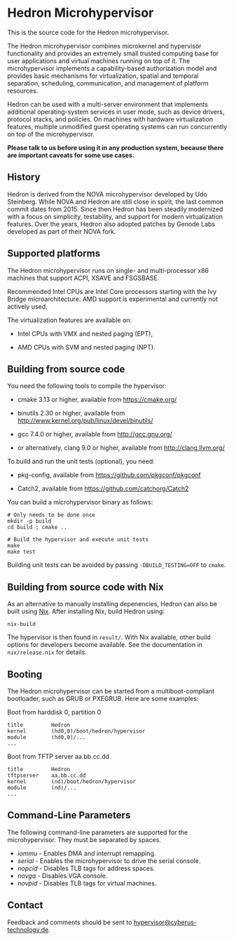 Hedron Microhypervisor
======================

This is the source code for the Hedron microhypervisor.

The Hedron microhypervisor combines microkernel and hypervisor functionality
and provides an extremely small trusted computing base for user applications
and virtual machines running on top of it. The microhypervisor implements a
capability-based authorization model and provides basic mechanisms for
virtualization, spatial and temporal separation, scheduling, communication,
and management of platform resources.

Hedron can be used with a multi-server environment that implements additional
operating-system services in user mode, such as device drivers, protocol
stacks, and policies. On machines with hardware virtualization features,
multiple unmodified guest operating systems can run concurrently on top of
the microhypervisor.

**Please talk to us before using it in any production system, because
there are important caveats for some use cases.**

History
-------

Hedron is derived from the NOVA microhypervisor developed by Udo
Steinberg. While NOVA and Hedron are still close in spirit, the last
common commit dates from 2015. Since then Hedron has been steadily
modernized with a focus on simplicity, testability, and support for
modern virtualization features. Over the years, Hedron also adopted
patches by Genode Labs developed as part of their NOVA fork.

Supported platforms
-------------------

The Hedron microhypervisor runs on single- and multi-processor x86
machines that support ACPI, XSAVE and FSGSBASE.

Recommended Intel CPUs are Intel Core processors starting with the Ivy
Bridge microarchitecture. AMD support is experimental and currently
not actively used.

The virtualization features are available on:

- Intel CPUs with VMX and nested paging (EPT),

- AMD CPUs with SVM and nested paging (NPT).


Building from source code
-------------------------

You need the following tools to compile the hypervisor:

- cmake 3.13 or higher,
  available from https://cmake.org/

- binutils 2.30 or higher,
  available from http://www.kernel.org/pub/linux/devel/binutils/

- gcc 7.4.0 or higher, available from http://gcc.gnu.org/

- or alternatively, clang 9.0 or higher, available from http://clang.llvm.org/

To build and run the unit tests (optional), you need:

- pkg-config, available from https://github.com/pkgconf/pkgconf

- Catch2, available from https://github.com/catchorg/Catch2

You can build a microhypervisor binary as follows:

    # Only needs to be done once
    mkdir -p build
    cd build ; cmake ..
    
    # Build the hypervisor and execute unit tests
    make
    make test

Building unit tests can be avoided by passing `-DBUILD_TESTING=OFF` to
`cmake`.


Building from source code with Nix
----------------------------------

As an alternative to manually installing depenencies, Hedron can also be
built using [Nix](https://nixos.org/nix/). After installing Nix, build
Hedron using:

    nix-build

The hypervisor is then found in `result/`. With Nix available, other
build options for developers become available. See the documentation
in `nix/release.nix` for details.


Booting
-------

The Hedron microhypervisor can be started from a multiboot-compliant
bootloader, such as GRUB or PXEGRUB. Here are some examples:

Boot from harddisk 0, partition 0

    title         Hedron
    kernel        (hd0,0)/boot/hedron/hypervisor
    module        (hd0,0)/...
    ...

Boot from TFTP server aa.bb.cc.dd

    title         Hedron
    tftpserver    aa.bb.cc.dd
    kernel        (nd)/boot/hedron/hypervisor
    module        (nd)/...
    ...


Command-Line Parameters
-----------------------

The following command-line parameters are supported for the microhypervisor.
They must be separated by spaces.

- *iommu*	- Enables DMA and interrupt remapping.
- *serial*	- Enables the microhypervisor to drive the serial console.
- *nopcid*	- Disables TLB tags for address spaces.
- *novga*  	- Disables VGA console.
- *novpid* 	- Disables TLB tags for virtual machines.


Contact
-------

Feedback and comments should be sent to hypervisor@cyberus-technology.de.
